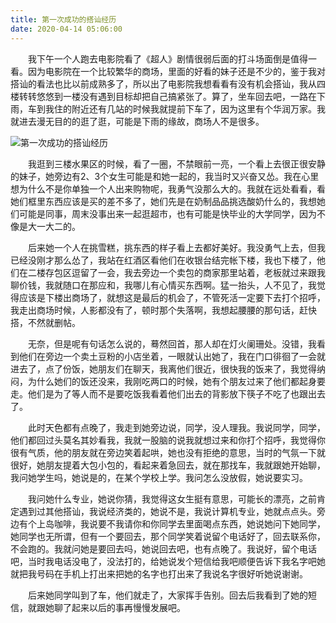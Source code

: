 ```yaml
---
title: 第一次成功的搭讪经历
date: 2020-04-14 05:06:00
---
```




　　我下午一个人跑去电影院看了《超人》剧情很弱后面的打斗场面倒是值得一看。因为电影院在一个比较繁华的商场，里面的好看的妹子还是不少的，鉴于我对搭讪的看法也比以前成熟多了，所以出了电影院我想看看有没有机会搭讪，我从四楼转转悠悠到一楼没有遇到目标却把自己搞紧张了。算了，坐车回去吧，一路在下雨，车到我住的附近还有几站的时候我就提前下车了，因为这里有个华润万家。我就进去漫无目的的逛了逛，可能是下雨的缘故，商场人不是很多。

![第一次成功的搭讪经历](/img/44580a8227196b1cbc7df30447db1371.jpg)

　　我逛到三楼水果区的时候，看了一圈，不禁眼前一亮，一个看上去很正很安静的妹子，她旁边有2、3个女生可能是和她一起的，我当时又兴奋又怂。我在心里想为什么不是你单独一个人出来购物呢，我勇气没那么大的。我就在远处看看，看她们框里东西应该是买的差不多了，她们先是在奶制品品挑选酸奶什么的，我想她们可能是同事，周末没事出来一起逛超市，也有可能是快毕业的大学同学，因为不像是大一大二的。

　　后来她一个人在挑雪糕，挑东西的样子看上去都好美好。我没勇气上去，但我已经没刚才那么怂了，我站在红酒区看他们在收银台结完帐下楼，我也下楼了，他们在二楼存包区逗留了一会，我去旁边一个卖包的商家那里站着，老板就过来跟我聊价钱，我就随口在那应和，我哪儿有心情买东西啊。猛一抬头，人不见了，我觉得应该是下楼出商场了，就想这是最后的机会了，不管死活一定要下去打个招呼，我走出商场时候，人影都没有了，顿时那个失落啊，我想起腰腰的那句话，赶快搭，不然就删帖。

　　无奈，但是呢有句话怎么说的，蓦然回首，那人却在灯火阑珊处。没错，我看到他们在旁边一个卖土豆粉的小店坐着，一眼就认出她了，我在门口徘徊了一会就进去了，点了份饭，她朋友们在聊天，我离他们很近，很快我的饭来了，我觉得纳闷，为什么她们的饭还没来，我刚吃两口的时候，她有个朋友过来了他们都起身要走。他们是为了等人而不是要吃饭我看着他们出去的背影放下筷子不吃了也跟出去了。

　　此时天色都有点晚了，我走到她旁边说，同学，没人理我。我说同学，同学，他们都回过头莫名其妙看我，我就一股脑的说我就想过来和你打个招呼，我觉得你很有气质，他的朋友就在旁边笑着起哄，她也没有拒绝的意思，当时的气氛一下就很好，她朋友提着大包小包的，看起来着急回去，就在那找车，我就跟她开始聊，我问她学生吗，她说是的，在某个学校上学。我问怎么没放假，她说要实习。

　　我问她什么专业，她说你猜，我觉得这女生挺有意思，可能长的漂亮，之前肯定遇到过其他搭讪，我说经济类的，她说不是，我说计算机专业，她就点点头。旁边有个上岛咖啡，我说要不我请你和你同学去里面喝点东西，她说她问下她同学，她同学也无所谓，但有一个要回去，那个同学笑着说留个电话好了，回去联系你，不会跑的。我就问她是要回去吗，她说回去吧，也有点晚了。我说好，留个电话吧，当时我电话没电了，没法打的，给她说发个短信给我吧顺便告诉下我名字吧她就把我号码在手机上打出来把她的名字也打出来了我说名字很好听她说谢谢。

　　后来她同学叫到了车，他们就走了，大家挥手告别。回去后我看到了她的短信，就跟她聊了起来以后的事再慢慢发展吧。